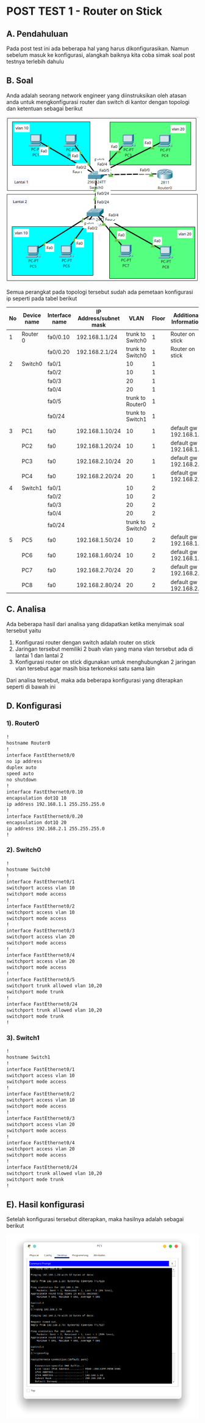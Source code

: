 # POST TEST 1 - Router on Stick
## A. Pendahuluan
Pada post test ini ada beberapa hal yang harus dikonfigurasikan. Namun sebelum masuk ke konfigurasi, alangkah baiknya kita coba simak soal post testnya terlebih dahulu
## B. Soal
Anda adalah seorang network engineer yang diinstruksikan oleh atasan anda untuk mengkonfigurasi router dan switch di kantor dengan topologi dan ketentuan sebagai berikut

![Topologi jaringan](asset/topologipng.png)

Semua perangkat pada topologi tersebut sudah ada pemetaan konfigurasi ip seperti pada tabel berikut

|No|Device name|Interface name|IP Address/subnet mask|VLAN|Floor|Additional Information|
|-|-|-|-|-|-|-|
|1|Router 0|fa0/0.10|192.168.1.1/24|trunk to Switch0|1|Router on stick|
|||fa0/0.20|192.168.2.1/24|trunk to Switch0|1|Router on stick|
|2|Switch0|fa0/1||10|1||
|||fa0/2||10|1||
|||fa0/3||20|1||
|||fa0/4||20|1||
|||fa0/5||trunk to Router0|1||
|||fa0/24||trunk to Switch1|1||
|3|PC1|fa0|192.168.1.10/24|10|1|default gw : 192.168.1.1|
||PC2|fa0|192.168.1.20/24|10|1|default gw : 192.168.1.1|
||PC3|fa0|192.168.2.10/24|20|1|default gw : 192.168.2.1|
||PC4|fa0|192.168.2.20/24|20|1|default gw : 192.168.2.1|
|4|Switch1|fa0/1||10|2||
|||fa0/2||10|2||
|||fa0/3||20|2||
|||fa0/4||20|2||
|||fa0/24||trunk to Switch0|2||
|5|PC5|fa0|192.168.1.50/24|10|2|default gw : 192.168.1.1|
||PC6|fa0|192.168.1.60/24|10|2|default gw : 192.168.1.1|
||PC7|fa0|192.168.2.70/24|20|2|default gw : 192.168.2.1|
||PC8|fa0|192.168.2.80/24|20|2|default gw : 192.168.2.1|

## C. Analisa
Ada beberapa hasil dari analisa yang didapatkan ketika menyimak soal tersebut yaitu
1. Konfigurasi router dengan switch adalah router on stick
2. Jaringan tersebut memiliki 2 buah vlan yang mana vlan tersebut ada di lantai 1 dan lantai 2
3. Konfigurasi router on stick digunakan untuk menghubungkan 2 jaringan vlan tersebut agar masih bisa terkoneksi satu sama lain

Dari analisa tersebut, maka ada beberapa konfigurasi yang diterapkan seperti di bawah ini

## D. Konfigurasi
### 1). Router0
    !
    hostname Router0
    !
    interface FastEthernet0/0
    no ip address
    duplex auto
    speed auto
    no shutdown
    !
    interface FastEthernet0/0.10
    encapsulation dot1Q 10
    ip address 192.168.1.1 255.255.255.0
    !
    interface FastEthernet0/0.20
    encapsulation dot1Q 20
    ip address 192.168.2.1 255.255.255.0
    !
### 2). Switch0
    !
    hostname Switch0
    !
    interface FastEthernet0/1
    switchport access vlan 10
    switchport mode access
    !
    interface FastEthernet0/2
    switchport access vlan 10
    switchport mode access
    !
    interface FastEthernet0/3
    switchport access vlan 20
    switchport mode access
    !
    interface FastEthernet0/4
    switchport access vlan 20
    switchport mode access
    !
    interface FastEthernet0/5
    switchport trunk allowed vlan 10,20
    switchport mode trunk
    !
    interface FastEthernet0/24
    switchport trunk allowed vlan 10,20
    switchport mode trunk
    !
### 3). Switch1
    !
    hostname Switch1
    !
    interface FastEthernet0/1
    switchport access vlan 10
    switchport mode access
    !
    interface FastEthernet0/2
    switchport access vlan 10
    switchport mode access
    !
    interface FastEthernet0/3
    switchport access vlan 20
    switchport mode access
    !
    interface FastEthernet0/4
    switchport access vlan 20
    switchport mode access
    !
    interface FastEthernet0/24
    switchport trunk allowed vlan 10,20
    switchport mode trunk
    !

## E). Hasil konfigurasi
Setelah konfigurasi tersebut diterapkan, maka hasilnya adalah sebagai berikut

![Hasil ping sesama vlan dan berbeda vlan](asset/bukti1.png)